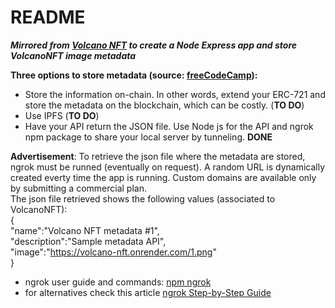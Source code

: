 # README

***Mirrored from [Volcano NFT](https://github.com/binghy/volcanoNFT) to create a Node Express app and store VolcanoNFT image metadata***

**Three options to store metadata (source: [freeCodeCamp](https://www.freecodecamp.org/news/how-to-make-an-nft/)):**  
- Store the information on-chain. In other words, extend your ERC-721 and store the metadata on the blockchain, which can be costly. (**TO DO**)  
- Use IPFS (**TO DO**)  
- Have your API return the JSON file. Use Node js for the API and ngrok npm package to share your local server by tunneling. **DONE**

**Advertisement**: To retrieve the json file where the metadata are stored, ngrok must be runned (eventually on request). A random URL is dynamically created everty time the app is running. Custom domains are available only by submitting a commercial plan.  
The json file retrieved shows the following values (associated to VolcanoNFT):  
{  
"name":"Volcano NFT metadata #1",  
"description":"Sample metadata API",  
"image":"https://volcano-nft.onrender.com/1.png"  
}

- ngrok user guide and commands: [npm ngrok](https://www.npmjs.com/package/ngrok)  
- for alternatives check this article [ngrok Step-by-Step Guide](https://www.sitepoint.com/use-ngrok-test-local-site/)  
